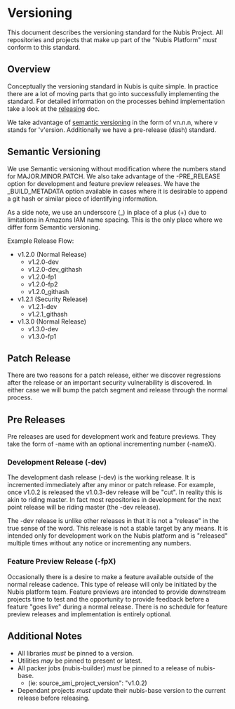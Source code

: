 ﻿

# Versioning

This document describes the versioning standard for the Nubis Project. All
repositories and projects that make up part of the "Nubis Platform" *must*
conform to this standard.

## Overview

Conceptually the versioning standard in Nubis is quite simple. In practice there
are a lot of moving parts that go into successfully implementing the standard.
For detailed information on the processes behind implementation take a look at
the [releasing](https://github.com/Nubisproject/nubis-docs/RELEASING.md) doc.

We take advantage of [semantic versioning](http://semver.org/) in the form of
vn.n.n, where v stands for 'v'ersion. Additionally we have a pre-release (dash)
standard.

## Semantic Versioning

We use Semantic versioning without modification where the numbers stand for
MAJOR.MINOR.PATCH. We also take advantage of the -PRE_RELEASE option for
development and feature preview releases. We have the _BUILD_METADATA option
available in cases where it is desirable to append a git hash or similar piece
of identifying information.

As a side note, we use an underscore (_) in place of a plus (+) due to
limitations in Amazons IAM name spacing. This is the only place where we differ
form Semantic versioning.

Example Release Flow:

* v1.2.0 (Normal Release)
  * v1.2.0-dev
  * v1.2.0-dev_githash
  * v1.2.0-fp1
  * v1.2.0-fp2
  * v1.2.0_githash
* v1.2.1 (Security Release)
  * v1.2.1-dev
  * v1.2.1_githash
* v1.3.0 (Normal Release)
  * v1.3.0-dev
  * v1.3.0-fp1

## Patch Release

There are two reasons for a patch release, either we discover regressions after
the release or an important security vulnerability is discovered. In either case
we will bump the patch segment and release through the normal process.

## Pre Releases

Pre releases are used for development work and feature previews. They take the
form of -name with an optional incrementing number (-nameX).

### Development Release (-dev)

The development dash release (-dev) is the working release. It is incremented
immediately after any minor or patch release. For example, once v1.0.2 is
released the v1.0.3-dev release will be "cut". In reality this is akin to riding
master. In fact most repositories in development for the next point release will
be riding master (the -dev release).

The -dev release is unlike other releases in that it is not a "release" in the
true sense of the word. This release is not a stable target by any means. It is
intended only for development work on the Nubis platform and is "released"
multiple times without any notice or incrementing any numbers.

### Feature Preview Release (-fpX)

Occasionally there is a desire to make a feature available outside of the normal
release cadence. This type of release will only be initiated by the Nubis
platform team. Feature previews are intended to provide downstream projects time
to test and the opportunity to provide feedback before a feature "goes live"
during a normal release. There is no schedule for feature preview releases and
implementation is entirely optional.

## Additional Notes

* All libraries *must* be pinned to a version.
* Utilities *may* be pinned to present or latest.
* All packer jobs (nubis-builder) *must* be pinned to a release of nubis-base.
  * (ie: source_ami_project_version": "v1.0.2)
* Dependant projects *must* update their nubis-base version to the current
  release before releasing.
